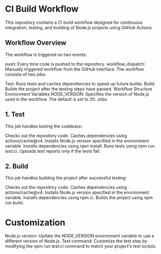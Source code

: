 # CI Build Workflow

This repository contains a CI build workflow designed for continuous integration, testing, and building of Node.js projects using GitHub Actions.

## Workflow Overview

The workflow is triggered on two events:

push: Every time code is pushed to the repository.
workflow_dispatch: Manually triggered workflow from the GitHub interface.
The workflow consists of two jobs:

Test: Runs tests and caches dependencies to speed up future builds.
Build: Builds the project after the testing steps have passed.
Workflow Structure
Environment Variables
NODE_VERSION: Specifies the version of Node.js used in the workflow. The default is set to 20.
Jobs

## 1. Test

This job handles testing the codebase:

Checks out the repository code.
Caches dependencies using actions/cache@v4.
Installs Node.js version specified in the environment variable.
Installs dependencies using npm install.
Runs tests using npm run test:ci.
Uploads test reports only if the tests fail.

## 2. Build

This job handles building the project after successful testing:

Checks out the repository code.
Caches dependencies using actions/cache@v4.
Installs Node.js version specified in the environment variable.
Installs dependencies using npm ci.
Builds the project using npm run build.

# Customization

Node.js version: Update the NODE_VERSION environment variable to use a different version of Node.js.
Test command: Customize the test step by modifying the npm run test:ci command to match your project's test scripts.
